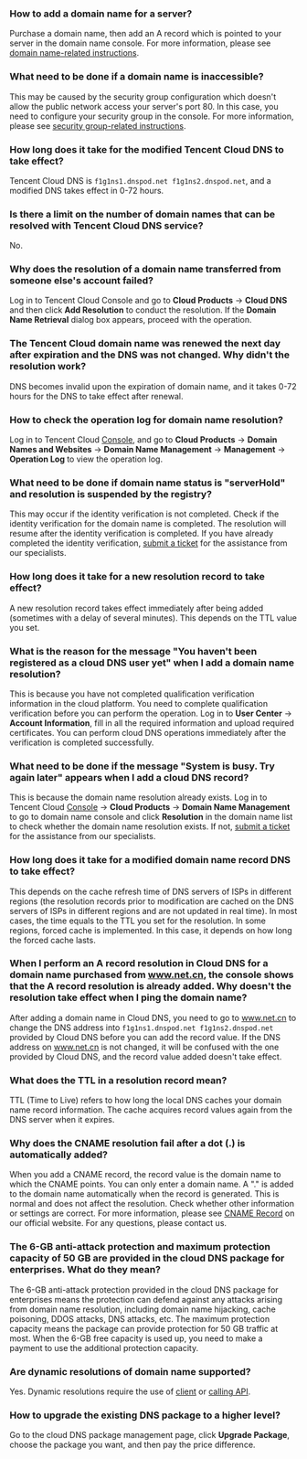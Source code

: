 ### How to add a domain name for a server?
Purchase a domain name, then add an A record which is pointed to your server in the domain name console. For more information, please see [domain name-related instructions](https://cloud.tencent.com/document/product/242).

### What need to be done if a domain name is inaccessible?
This may be caused by the security group configuration which doesn't allow the public network access your server's port 80. In this case, you need to configure your security group in the console. For more information, please see [security group-related instructions](https://cloud.tencent.com/document/product/213/5221).

### How long does it take for the modified Tencent Cloud DNS to take effect?
Tencent Cloud DNS is `f1g1ns1.dnspod.net f1g1ns2.dnspod.net`, and a modified DNS takes effect in 0-72 hours.

### Is there a limit on the number of domain names that can be resolved with Tencent Cloud DNS service?
No.

### Why does the resolution of a domain name transferred from someone else's account failed?
Log in to Tencent Cloud Console and go to **Cloud Products** -> **Cloud DNS** and then click **Add Resolution** to conduct the resolution. If the **Domain Name Retrieval** dialog box appears, proceed with the operation.

### The Tencent Cloud domain name was renewed the next day after expiration and the DNS was not changed. Why didn't the resolution work?
DNS becomes invalid upon the expiration of domain name, and it takes 0-72 hours for the DNS to take effect after renewal.

### How to check the operation log for domain name resolution?
Log in to Tencent Cloud [Console](https://console.cloud.tencent.com/), and go to **Cloud Products** -> **Domain Names and Websites** -> **Domain Name Management** -> **Management** -> **Operation Log** to view the operation log.

### What need to be done if domain name status is "serverHold" and resolution is suspended by the registry?
This may occur if the identity verification is not completed. Check if the identity verification for the domain name is completed. The resolution will resume after the identity verification is completed. If you have already completed the identity verification, [submit a ticket](https://console.cloud.tencent.com/workorder/category) for the assistance from our specialists.

### How long does it take for a new resolution record to take effect?
A new resolution record takes effect immediately after being added (sometimes with a delay of several minutes). This depends on the TTL value you set.

### What is the reason for the message "You haven't been registered as a cloud DNS user yet" when I add a domain name resolution?
This is because you have not completed qualification verification information in the cloud platform. You need to complete qualification verification before you can perform the operation. Log in to **User Center** -> **Account Information**, fill in all the required information and upload required certificates. You can perform cloud DNS operations immediately after the verification is completed successfully.

### What need to be done if the message "System is busy. Try again later" appears when I add a cloud DNS record?
This is because the domain name resolution already exists. Log in to Tencent Cloud [Console](https://console.cloud.tencent.com/) -> **Cloud Products** -> **Domain Name Management** to go to domain name console and click **Resolution** in the domain name list to check whether the domain name resolution exists. If not, [submit a ticket](https://console.cloud.tencent.com/workorder/category) for the assistance from our specialists.

### How long does it take for a modified domain name record DNS to take effect?
This depends on the cache refresh time of DNS servers of ISPs in different regions (the resolution records prior to modification are cached on the DNS servers of ISPs in different regions and are not updated in real time). In most cases, the time equals to the TTL you set for the resolution. In some regions, forced cache is implemented. In this case, it depends on how long the forced cache lasts.

### When I perform an A record resolution in Cloud DNS for a domain name purchased from www.net.cn, the console shows that the A record resolution is already added. Why doesn't the resolution take effect when I ping the domain name?
After adding a domain name in Cloud DNS, you need to go to www.net.cn to change the DNS address into `f1g1ns1.dnspod.net f1g1ns2.dnspod.net` provided by Cloud DNS before you can add the record value. If the DNS address on www.net.cn is not changed, it will be confused with the one provided by Cloud DNS, and the record value added doesn't take effect.

### What does the TTL in a resolution record mean?
TTL (Time to Live) refers to how long the local DNS caches your domain name record information. The cache acquires record values again from the DNS server when it expires.

### Why does the CNAME resolution fail after a dot (.) is automatically added?
When you add a CNAME record, the record value is the domain name to which the CNAME points. You can only enter a domain name. A "." is added to the domain name automatically when the record is generated. This is normal and does not affect the resolution. Check whether other information or settings are correct. For more information, please see [CNAME Record](https://cloud.tencent.com/document/product/302/3450) on our official website. For any questions, please contact us.

### The 6-GB anti-attack protection and maximum protection capacity of 50 GB are provided in the cloud DNS package for enterprises. What do they mean?
The 6-GB anti-attack protection provided in the cloud DNS package for enterprises means the protection can defend against any attacks arising from domain name resolution, including domain name hijacking, cache poisoning, DDOS attacks, DNS attacks, etc. The maximum protection capacity means the package can provide protection for 50 GB traffic at most. When the 6-GB free capacity is used up, you need to make a payment to use the additional protection capacity.

### Are dynamic resolutions of domain name supported?
Yes. Dynamic resolutions require the use of [client](https://support.dnspod.cn/Kb/showarticle/tsid/19/) or [calling API](https://www.dnspod.cn/docs/records.html#dns).

### How to upgrade the existing DNS package to a higher level?
Go to the cloud DNS package management page, click **Upgrade Package**, choose the package you want, and then pay the price difference.







